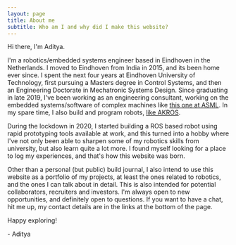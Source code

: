 ```yaml
---
layout: page
title: About me
subtitle: Who am I and why did I make this website?
---
```


Hi there, I'm Aditya.

I'm a robotics/embedded systems engineer based in Eindhoven in the Netherlands. I moved to Eindhoven from India in 2015, and its been home ever since. I spent the next four years at Eindhoven University of Technology, first pursuing a Masters degree in Control Systems, and then an Engineering Doctorate in Mechatronic Systems Design. Since graduating in late 2019, I've been working as an engineering consultant, working on the embedded systems/software of complex machines like [this one at ASML](https://www.youtube.com/watch?v=wI6nCmG-PpI). In my spare time, I also build and program robots, [like AKROS](https://www.youtube.com/watch?v=DU5ga8xqMbQ).

During the lockdown in 2020, I started building a ROS based robot using rapid prototyping tools available at work, and this turned into a hobby where I've not only been able to sharpen some of my robotics skills from university, but also learn quite a lot more. I found myself looking for a place to log my experiences, and that's how this website was born.

Other than a personal (but public) build journal, I also intend to use this website as a portfolio of my projects, at least the ones related to robotics, and the ones I can talk about in detail. This is also intended for potential collaborators, recruiters and investors. I'm always open to new opportunities, and definitely open to questions. If you want to have a chat, hit me up, my contact details are in the links at the bottom of the page.

Happy exploring!

\- Aditya